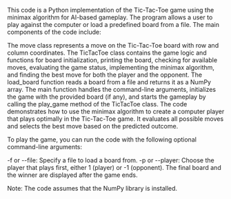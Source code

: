 This code is a Python implementation of the Tic-Tac-Toe game using the minimax algorithm for AI-based gameplay. The program allows a user to play against the computer or load a predefined board from a file. The main components of the code include:

The move class represents a move on the Tic-Tac-Toe board with row and column coordinates.
The TicTacToe class contains the game logic and functions for board initialization, printing the board, checking for available moves, evaluating the game status, implementing the minimax algorithm, and finding the best move for both the player and the opponent.
The load_board function reads a board from a file and returns it as a NumPy array.
The main function handles the command-line arguments, initializes the game with the provided board (if any), and starts the gameplay by calling the play_game method of the TicTacToe class.
The code demonstrates how to use the minimax algorithm to create a computer player that plays optimally in the Tic-Tac-Toe game. It evaluates all possible moves and selects the best move based on the predicted outcome.

To play the game, you can run the code with the following optional command-line arguments:

-f or --file: Specify a file to load a board from.
-p or --player: Choose the player that plays first, either 1 (player) or -1 (opponent).
The final board and the winner are displayed after the game ends.

Note: The code assumes that the NumPy library is installed.

